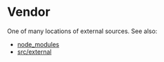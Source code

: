 # Vendor

One of many locations of external sources. See also:

* [node_modules](../node_modules/)
* [src/external](../src/external/)